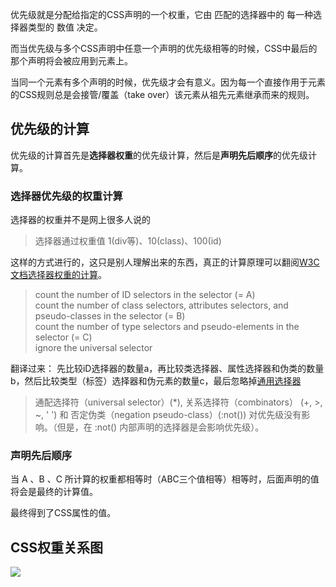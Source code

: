 优先级就是分配给指定的CSS声明的一个权重，它由 匹配的选择器中的 每一种选择器类型的 数值 决定。

而当优先级与多个CSS声明中任意一个声明的优先级相等的时候，CSS中最后的那个声明将会被应用到元素上。

当同一个元素有多个声明的时候，优先级才会有意义。因为每一个直接作用于元素的CSS规则总是会接管/覆盖（take over）该元素从祖先元素继承而来的规则。
## 优先级的计算
优先级的计算首先是**选择器权重**的优先级计算，然后是**声明先后顺序**的优先级计算。

### 选择器优先级的权重计算
选择器的权重并不是网上很多人说的

>选择器通过权重值 1(div等)、10(class)、100(id)

这样的方式进行的，这只是别人理解出来的东西，真正的计算原理可以翻阅[W3C文档选择器权重的计算](https://www.w3.org/TR/selectors/#specificity-rules)。

> count the number of ID selectors in the selector (= A)  
> count the number of class selectors, attributes selectors, and pseudo-classes in the selector (= B)  
> count the number of type selectors and pseudo-elements in the selector (= C)  
> ignore the universal selector

翻译过来：
先比较iD选择器的数量a，再比较类选择器、属性选择器和伪类的数量b，然后比较类型（标签）选择器和伪元素的数量c，最后忽略掉[通用选择器](https://developer.mozilla.org/zh-CN/docs/Web/CSS/Universal_selectors)

>通配选择符（universal selector）(*), 关系选择符（combinators） (+, >, ~, ' ')  和 否定伪类（negation pseudo-class）(:not()) 对优先级没有影响。（但是，在 :not() 内部声明的选择器是会影响优先级）。

### 声明先后顺序
当 A 、B 、C 所计算的权重都相等时（ABC三个值相等）相等时，后面声明的值将会是最终的计算值。

最终得到了CSS属性的值。

## CSS权重关系图
![](https://ws1.sinaimg.cn/large/90864b23gy1g1xg79txuyj20zf19u45b.jpg)